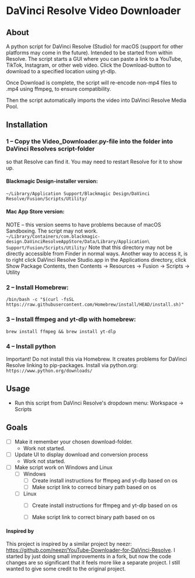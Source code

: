 # DaVinci Resolve Video Downloader


## About
A python script for DaVinci Resolve (Studio) for macOS (support for other platforms may come in the future). Intended to be started from within Resolve.
The script starts a GUI where you can paste a link to a YouTube, TikTok, Instagram, or other web video. Click the Download-button to download to a specified location using yt-dlp.

Once Download is complete, the script will re-encode non-mp4 files to .mp4 using ffmpeg, to ensure compatibility.

Then the script automatically imports the video into DaVinci Resolve Media Pool.



## Installation

### 1 – Copy the Video_Downloader.py-file into the folder into DaVinci Resolves script-folder
so that Resolve can find it. You may need to restart Resolve for it to show up.

#### Blackmagic Design-installer version:
`~/Library/Application Support/Blackmagic Design/DaVinci Resolve/Fusion/Scripts/Utility/`

#### Mac App Store version:
NOTE – this version seems to have problems because of macOS Sandboxing. The script may not work.
`~/Library/Containers/com.blackmagic-design.DaVinciResolveAppStore/Data/Library/Application\ Support/Fusion/Scripts/Utility/`
Note that this directory may not be directly accessible from Finder in normal ways. Another way to access it, is to right click DaVinci Resolve Studio.app in the Applications directory, click Show Package Contents, then Contents -> Resources -> Fusion -> Scripts -> Utility

### 2 – Install Homebrew:
`/bin/bash -c "$(curl -fsSL https://raw.githubusercontent.com/Homebrew/install/HEAD/install.sh)"`

### 3 – Install ffmpeg and yt-dlp with homebrew:
`brew install ffmpeg && brew install yt-dlp`

### 4 – Install python
Important! Do not install this via Homebrew. It creates problems for DaVinci Resolve linking to pip-packages.
Install via python.org:
`https://www.python.org/downloads/`



## Usage
- Run this script from DaVinci Resolve's dropdown menu: Workspace -> Scripts


## Goals
- [ ] Make it remember your chosen download-folder.
	- Work not started.
- [ ] Update UI to display download and conversion process
	- Work not started.
- [ ] Make script work on Windows and Linux
	- [ ] Windows
		- [ ] Create install instructions for ffmpeg and yt-dlp based on os
		- [ ] Make script link to correcd binary path based on os
	- [ ] Linux
		- [ ] Create install instructions for ffmpeg and yt-dlp based on os
		- [ ] Make script link to correct binary path based on os



#### Inspired by
This project is inspired by a similar project by neezr: https://github.com/neezr/YouTube-Downloader-for-DaVinci-Resolve.
I started by just doing small improvements in a fork, but now the code changes are so significant that it feels more like a separate project. I still wanted to give some credit to the original project.
